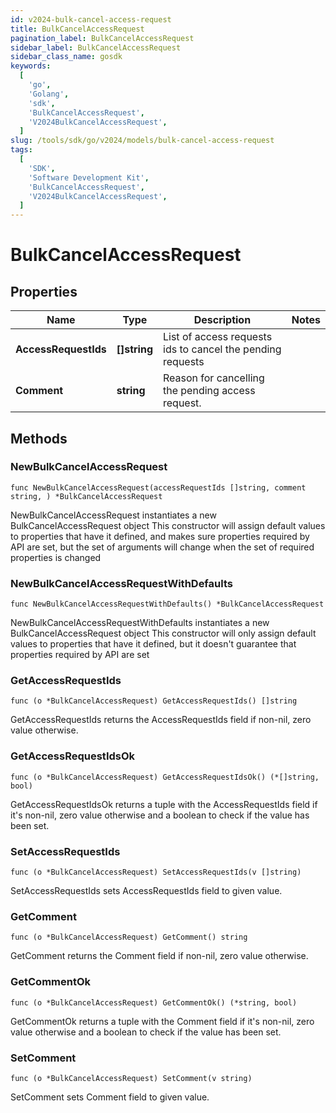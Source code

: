 ```yaml
---
id: v2024-bulk-cancel-access-request
title: BulkCancelAccessRequest
pagination_label: BulkCancelAccessRequest
sidebar_label: BulkCancelAccessRequest
sidebar_class_name: gosdk
keywords:
  [
    'go',
    'Golang',
    'sdk',
    'BulkCancelAccessRequest',
    'V2024BulkCancelAccessRequest',
  ]
slug: /tools/sdk/go/v2024/models/bulk-cancel-access-request
tags:
  [
    'SDK',
    'Software Development Kit',
    'BulkCancelAccessRequest',
    'V2024BulkCancelAccessRequest',
  ]
---
```


# BulkCancelAccessRequest

## Properties

| Name | Type | Description | Notes |
| --- | --- | --- | --- |
| **AccessRequestIds** | **[]string** | List of access requests ids to cancel the pending requests |
| **Comment** | **string** | Reason for cancelling the pending access request. |

## Methods

### NewBulkCancelAccessRequest

`func NewBulkCancelAccessRequest(accessRequestIds []string, comment string, ) *BulkCancelAccessRequest`

NewBulkCancelAccessRequest instantiates a new BulkCancelAccessRequest object This constructor will assign default values to properties that have it defined, and makes sure properties required by API are set, but the set of arguments will change when the set of required properties is changed

### NewBulkCancelAccessRequestWithDefaults

`func NewBulkCancelAccessRequestWithDefaults() *BulkCancelAccessRequest`

NewBulkCancelAccessRequestWithDefaults instantiates a new BulkCancelAccessRequest object This constructor will only assign default values to properties that have it defined, but it doesn't guarantee that properties required by API are set

### GetAccessRequestIds

`func (o *BulkCancelAccessRequest) GetAccessRequestIds() []string`

GetAccessRequestIds returns the AccessRequestIds field if non-nil, zero value otherwise.

### GetAccessRequestIdsOk

`func (o *BulkCancelAccessRequest) GetAccessRequestIdsOk() (*[]string, bool)`

GetAccessRequestIdsOk returns a tuple with the AccessRequestIds field if it's non-nil, zero value otherwise and a boolean to check if the value has been set.

### SetAccessRequestIds

`func (o *BulkCancelAccessRequest) SetAccessRequestIds(v []string)`

SetAccessRequestIds sets AccessRequestIds field to given value.

### GetComment

`func (o *BulkCancelAccessRequest) GetComment() string`

GetComment returns the Comment field if non-nil, zero value otherwise.

### GetCommentOk

`func (o *BulkCancelAccessRequest) GetCommentOk() (*string, bool)`

GetCommentOk returns a tuple with the Comment field if it's non-nil, zero value otherwise and a boolean to check if the value has been set.

### SetComment

`func (o *BulkCancelAccessRequest) SetComment(v string)`

SetComment sets Comment field to given value.
